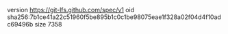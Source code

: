 version https://git-lfs.github.com/spec/v1
oid sha256:7b1ce41a22c51960f5be895b1c0c1be98075eae1f328a02f04d4f10adc69496b
size 7358
